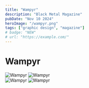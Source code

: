 ```yaml
---
title: "Wampyr"
description: "Black Metal Magazine"
pubDate: "Nov 10 2024"
heroImage: "/wampyr.png"
tags: ["graphic design", "magazine"]
# badge: "NEW"
# url: "https://example.com/"
---
```


# Wampyr

<!-- <img src="/wampyr.png" alt="Wampyr" class="max-w-full rounded-lg shadow-xl my-4" /> -->

<div class="flex justify-center items-center">
    <img src="/wampyr1.png" alt="Wampyr" class="max-w-full shadow-xl my-4 w-2/4 md:w-4/5" />
    <img src="/wampyr2.png" alt="Wampyr" class="max-w-full shadow-xl my-4 w-2/4 md:w-4/5" />
    <!-- <Image class="" format="png" width={100} height={100} src="/wampyr1.png" alt="Wampyr1" /> -->
</div>

<div class="flex justify-center items-center">
    <img src="/wampyr3.png" alt="Wampyr" class="max-w-full shadow-xl my-4 w-2/4 md:w-4/5" />
    <img src="/wampyr4.png" alt="Wampyr" class="max-w-full shadow-xl my-4 w-2/4 md:w-4/5" />
</div>

##